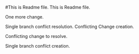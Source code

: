 #This is Readme file.
This is Readme file.

One more change.


Single branch conflict resolution.
Conflicting Change creation.


Conflicting change to resolve.


Single branch conflict creation.
